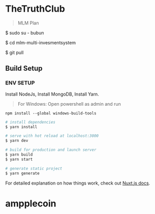 # TheTruthClub

> MLM Plan

$ sudo su - bubun

$ cd mlm-multi-invesmentsystem

$ git pull


## Build Setup

### ENV SETUP
Install NodeJs, Install MongoDB, Install Yarn. 

> For Windows: 
Open powershell as admin and run

```npm install --global windows-build-tools```

``` bash
# install dependencies
$ yarn install

# serve with hot reload at localhost:3000
$ yarn dev

# build for production and launch server
$ yarn build
$ yarn start

# generate static project
$ yarn generate
```

For detailed explanation on how things work, check out [Nuxt.js docs](https://nuxtjs.org).
# ampplecoin
